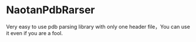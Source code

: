 # NaotanPdbRarser
Very easy to use pdb parsing library with only one header file，You can use it even if you are a fool.
